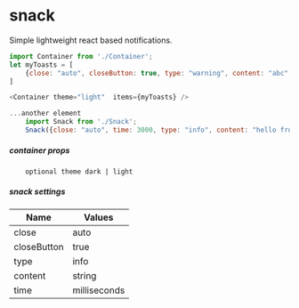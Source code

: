 # snack
Simple lightweight react based notifications.

```javascript
import Container from './Container';
let myToasts = [
    {close: "auto", closeButton: true, type: "warning", content: "abc", time: 3000}
]

<Container theme="light"  items={myToasts} />

...another element
    import Snack from './Snack';
    Snack({close: "auto", time: 3000, type: "info", content: "hello from testElem"});
```

##### container props
```
    optional theme dark | light
```

##### snack settings

| Name          | Values                    |
| ------------- | ------------------------  |
| close         | auto | require            |
| closeButton   | true | false              |
| type          | info | warning | error    |
| content       | string                    |
| time          | milliseconds              |

